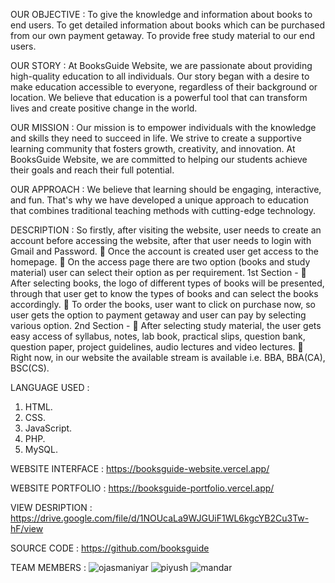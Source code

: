 OUR OBJECTIVE :
To give the knowledge and information about books to end users.
To get detailed information about books which can be purchased from our own payment getaway.
To provide free study material to our end users.


OUR STORY :
At BooksGuide Website, we are passionate about providing high-quality education to all individuals. Our story began with a desire to make education accessible to everyone, regardless of their background or location. We believe that education is a powerful tool that can transform lives and create positive change in the world.


OUR MISSION :
Our mission is to empower individuals with the knowledge and skills they need to succeed in life. We strive to create a supportive learning community that fosters growth, creativity, and innovation. At BooksGuide Website, we are committed to helping our students achieve their goals and reach their full potential.


OUR APPROACH :
We believe that learning should be engaging, interactive, and fun. That's why we have developed a unique approach to education that combines traditional teaching methods with cutting-edge technology.


DESCRIPTION :
So firstly, after visiting the website, user needs to create an account
before accessing the website, after that user needs to login with Gmail
and Password.
 Once the account is created user get access to the homepage.
 On the access page there are two option (books and study material) user
can select their option as per requirement.
1st Section -
 After selecting books, the logo of different types of books will be
presented, through that user get to know the types of books and can
select the books accordingly.
 To order the books, user want to click on purchase now, so user gets the
option to payment getaway and user can pay by selecting various
option.
2nd Section -
 After selecting study material, the user gets easy access of syllabus,
notes, lab book, practical slips, question bank, question paper, project
guidelines, audio lectures and video lectures.
 Right now, in our website the available stream is available i.e. BBA,
BBA(CA), BSC(CS).


LANGUAGE USED :
1) HTML.
2) CSS.
3) JavaScript.
4) PHP.
5) MySQL.


WEBSITE INTERFACE :
https://booksguide-website.vercel.app/


WEBSITE PORTFOLIO :
https://booksguide-portfolio.vercel.app/


VIEW DESRIPTION :
https://drive.google.com/file/d/1NOUcaLa9WJGUiF1WL6kgcYB2Cu3Tw-hF/view


SOURCE CODE :
https://github.com/booksguide


TEAM MEMBERS :
![ojasmaniyar](https://github.com/booksguide/BooksGuide-PortFolio/assets/150717133/5f91ca55-3209-46d8-a790-3d6e8a1c08cc)
![piyush](https://github.com/booksguide/BooksGuide-PortFolio/assets/150717133/16c33956-4666-48a9-97a4-e15a8111389a)
![mandar](https://github.com/booksguide/BooksGuide-PortFolio/assets/150717133/c5ac2f21-02d2-4d00-9286-e7278a544b53)
